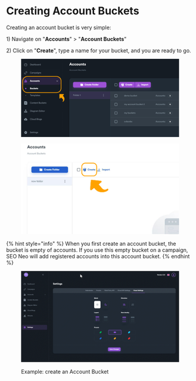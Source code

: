 # Creating Account Buckets

Creating an account bucket is very simple:

1\) Navigate on "**Accounts**" > "**Account Buckets**"

2\) Click on "**Create**", type a name for your bucket, and you are ready to go.

<figure><img src="../../.gitbook/assets/account_buckets menu.JPG" alt=""><figcaption></figcaption></figure>

<figure><img src="../../.gitbook/assets/account_bucket create.jpg" alt=""><figcaption></figcaption></figure>

{% hint style="info" %}
When you first create an account bucket, the bucket is empty of accounts. If you use this empty bucket on a campaign, SEO Neo will add registered accounts into this account bucket.
{% endhint %}

<figure><img src="../../.gitbook/assets/gif-account-bucket-create.gif" alt=""><figcaption><p>Example: create an Account Bucket</p></figcaption></figure>
